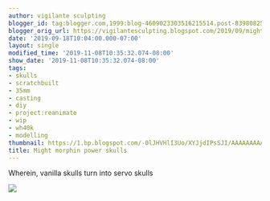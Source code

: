 ```yaml
---
author: vigilante sculpting
blogger_id: tag:blogger.com,1999:blog-4609023303516215514.post-8398082554019825804
blogger_orig_url: https://vigilantesculpting.blogspot.com/2019/09/might-morphin-power-skulls.html
date: '2019-09-18T10:04:00.000-07:00'
layout: single
modified_time: '2019-11-08T10:35:32.074-08:00'
show_date: '2019-11-08T10:35:32.074-08:00'
tags:
- skulls
- scratchbuilt
- 35mm
- casting
- diy
- project:reanimate
- wip
- wh40k
- modelling
thumbnail: https://1.bp.blogspot.com/-0lJHVHlI3Uo/XYJjdIPsSJI/AAAAAAAAAiA/9FBTPD8PUP0K6sV6t_07Dt-NdVSk4CjUQCLcBGAsYHQ/s320-c/IMG_20190918_000947_HDR.jpg
title: Might morphin power skulls
---
```

Wherein, vanilla skulls turn into servo skulls  
  

![](https://1.bp.blogspot.com/-0lJHVHlI3Uo/XYJjdIPsSJI/AAAAAAAAAiA/9FBTPD8PUP0K6sV6t_07Dt-NdVSk4CjUQCLcBGAsYHQ/s1600/IMG_20190918_000947_HDR.jpg)

  
